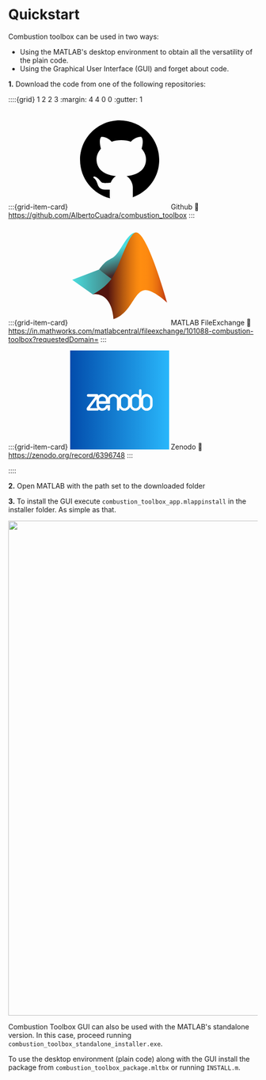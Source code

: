 # Quickstart

Combustion toolbox can be used in two ways:
* Using the MATLAB's desktop environment to obtain all the versatility of the plain code.
* Using the Graphical User Interface (GUI) and forget about code.

**1.** Download the code from one of the following repositories:

<!-- * [Github](https://github.com/AlbertoCuadra/combustion_toolbox)
* [FileExchange](https://in.mathworks.com/matlabcentral/fileexchange/101088-combustion-toolbox?requestedDomain=)
* [Zenodo](https://zenodo.org/record/6383180) -->

::::{grid} 1 2 2 3
:margin: 4 4 0 0
:gutter: 1

:::{grid-item-card} <?xml version="1.0"?><svg fill="#000000" xmlns="http://www.w3.org/2000/svg"  viewBox="0 0 30 30" width="200px" height="200px">    <path d="M15,3C8.373,3,3,8.373,3,15c0,5.623,3.872,10.328,9.092,11.63C12.036,26.468,12,26.28,12,26.047v-2.051 c-0.487,0-1.303,0-1.508,0c-0.821,0-1.551-0.353-1.905-1.009c-0.393-0.729-0.461-1.844-1.435-2.526 c-0.289-0.227-0.069-0.486,0.264-0.451c0.615,0.174,1.125,0.596,1.605,1.222c0.478,0.627,0.703,0.769,1.596,0.769 c0.433,0,1.081-0.025,1.691-0.121c0.328-0.833,0.895-1.6,1.588-1.962c-3.996-0.411-5.903-2.399-5.903-5.098 c0-1.162,0.495-2.286,1.336-3.233C9.053,10.647,8.706,8.73,9.435,8c1.798,0,2.885,1.166,3.146,1.481C13.477,9.174,14.461,9,15.495,9 c1.036,0,2.024,0.174,2.922,0.483C18.675,9.17,19.763,8,21.565,8c0.732,0.731,0.381,2.656,0.102,3.594 c0.836,0.945,1.328,2.066,1.328,3.226c0,2.697-1.904,4.684-5.894,5.097C18.199,20.49,19,22.1,19,23.313v2.734 c0,0.104-0.023,0.179-0.035,0.268C23.641,24.676,27,20.236,27,15C27,8.373,21.627,3,15,3z"/></svg> Github
:link: https://github.com/AlbertoCuadra/combustion_toolbox
:::

:::{grid-item-card} <svg xmlns="http://www.w3.org/2000/svg"  viewBox="0 0 48 48" width="200px" height="200px"><linearGradient id="Z8bG89TnZW8~BwJjzqmnXa" x1="22.645" x2="26.757" y1="10.881" y2="23.854" gradientUnits="userSpaceOnUse"><stop offset="0" stop-color="#4adddf"/><stop offset=".699" stop-color="#3f5352"/><stop offset=".863" stop-color="#442729"/></linearGradient><path fill="url(#Z8bG89TnZW8~BwJjzqmnXa)" d="M21,27l-7-6c0,0,1-1.5,2.5-3s2.736-1.852,4.5-3c3.511-2.284,6.5-12,11-12L21,27z"/><linearGradient id="Z8bG89TnZW8~BwJjzqmnXb" x1="1" x2="37.775" y1="27.033" y2="27.033" gradientUnits="userSpaceOnUse"><stop offset="0" stop-color="#4adddf"/><stop offset=".792" stop-color="#3f5352"/><stop offset="1" stop-color="#442729"/></linearGradient><polygon fill="url(#Z8bG89TnZW8~BwJjzqmnXb)" points="11,33.066 1,26 14,21 21.277,26.465 14,32.066"/><linearGradient id="Z8bG89TnZW8~BwJjzqmnXc" x1="11" x2="47" y1="24" y2="24" gradientUnits="userSpaceOnUse"><stop offset=".206" stop-color="#53140f"/><stop offset=".3" stop-color="#84360f"/><stop offset=".413" stop-color="#b85b10"/><stop offset=".511" stop-color="#df7610"/><stop offset=".59" stop-color="#f68710"/><stop offset=".639" stop-color="#ff8d10"/><stop offset=".729" stop-color="#fd8a10"/><stop offset=".8" stop-color="#f58010"/><stop offset=".865" stop-color="#e86f10"/><stop offset=".925" stop-color="#d65811"/><stop offset=".982" stop-color="#c03a11"/><stop offset="1" stop-color="#b72f11"/></linearGradient><path fill="url(#Z8bG89TnZW8~BwJjzqmnXc)" d="M32,3c5,0,13,27,15,34c0,0-7.017-6.63-11-6s-5.47,6.548-9.725,10.756C23.5,44.5,21,45,21,45	s-0.206-8.124-5-11c-2.5-1.5-5-1-5-1s6.049-2.901,9.474-8.174S28.5,3,32,3z"/></svg> MATLAB FileExchange
:link: https://in.mathworks.com/matlabcentral/fileexchange/101088-combustion-toolbox?requestedDomain=
:::

:::{grid-item-card} <?xml version="1.0" encoding="UTF-8" standalone="no"?> <svg version="1.1" id="Layer_1" x="0px" y="0px" width="200" height="200" viewBox="0 0 200 200" enable-background="new 0 0 220 80" xml:space="preserve" sodipodi:docname="zenodo-gradient-round.svg" inkscape:version="1.1.1 (3bf5ae0d25, 2021-09-20)" xmlns:inkscape="http://www.inkscape.org/namespaces/inkscape" xmlns:sodipodi="http://sodipodi.sourceforge.net/DTD/sodipodi-0.dtd" xmlns="http://www.w3.org/2000/svg" xmlns:svg="http://www.w3.org/2000/svg"><defs id="defs16" /><sodipodi:namedview id="namedview14" pagecolor="#ffffff" bordercolor="#666666" borderopacity="1.0" inkscape:pageshadow="2" inkscape:pageopacity="0.0" inkscape:pagecheckerboard="0" showgrid="false" inkscape:zoom="1.2886364" inkscape:cx="-103.59788" inkscape:cy="-17.460317" inkscape:window-width="1920" inkscape:window-height="1009" inkscape:window-x="-8" inkscape:window-y="312" inkscape:window-maximized="1" inkscape:current-layer="Layer_1" fit-margin-top="0" fit-margin-left="0" fit-margin-right="0" fit-margin-bottom="0" /> <linearGradient id="zenodo-gradient" gradientUnits="userSpaceOnUse" x1="0" y1="0" x2="220" y2="0" gradientTransform="matrix(1,0,0,2.7499997,-10,-10)"> <stop stop-color="#0047A8" offset="0" id="stop2" /><stop stop-color="#2BBCFF" offset="1" id="stop4" /> </linearGradient> <rect x="-10" y="-10" rx="10.000001" ry="27.499996" width="220" height="220" fill="url(#zenodo-gradient)" id="rect7" style="fill:url(#zenodo-gradient);stroke-width:1.65831" /> <g transform="matrix(0.91,0,0,0.91,33.406655,78.18002)" id="g11"> <path fill="#ffffff" d="m 145.301,18.875 c -0.705,-1.602 -1.656,-2.997 -2.846,-4.19 -1.189,-1.187 -2.584,-2.125 -4.188,-2.805 -1.604,-0.678 -3.307,-1.02 -5.102,-1.02 -1.848,0 -3.564,0.342 -5.139,1.02 -0.787,0.339 -1.529,0.74 -2.225,1.205 -0.701,0.469 -1.357,1.003 -1.967,1.6 -0.377,0.37 -0.727,0.761 -1.051,1.17 -0.363,0.457 -0.764,1.068 -0.992,1.439 -0.281,0.456 -0.957,1.861 -1.254,2.828 0.041,-1.644 0.281,-4.096 1.254,-5.472 V 2.768 c 0,-0.776 -0.279,-1.431 -0.84,-1.965 C 120.396,0.268 119.75,0 119.021,0 c -0.777,0 -1.43,0.268 -1.969,0.803 -0.531,0.534 -0.801,1.189 -0.801,1.965 v 10.569 c -1.117,-0.778 -2.322,-1.386 -3.605,-1.824 -1.285,-0.436 -2.637,-0.654 -4.045,-0.654 -1.799,0 -3.496,0.342 -5.1,1.02 -1.605,0.679 -3,1.618 -4.195,2.805 -1.186,1.194 -2.139,2.588 -2.836,4.19 -0.053,0.12 -0.1,0.242 -0.15,0.364 -0.047,-0.122 -0.094,-0.244 -0.146,-0.364 -0.705,-1.602 -1.656,-2.997 -2.846,-4.19 -1.189,-1.187 -2.586,-2.125 -4.188,-2.805 -1.604,-0.678 -3.307,-1.02 -5.102,-1.02 -1.848,0 -3.564,0.342 -5.139,1.02 -1.584,0.679 -2.979,1.618 -4.191,2.805 -1.213,1.194 -2.164,2.588 -2.842,4.19 -0.049,0.115 -0.092,0.23 -0.137,0.344 -0.047,-0.114 -0.092,-0.229 -0.141,-0.344 -0.701,-1.602 -1.65,-2.997 -2.84,-4.19 -1.191,-1.187 -2.588,-2.125 -4.193,-2.805 -1.604,-0.678 -3.301,-1.02 -5.104,-1.02 -1.842,0 -3.557,0.342 -5.137,1.02 -1.578,0.679 -2.977,1.618 -4.186,2.805 -1.221,1.194 -2.166,2.588 -2.848,4.19 -0.043,0.106 -0.082,0.214 -0.125,0.32 -0.043,-0.106 -0.084,-0.214 -0.131,-0.32 -0.707,-1.602 -1.656,-2.997 -2.848,-4.19 -1.188,-1.187 -2.582,-2.125 -4.184,-2.805 -1.605,-0.678 -3.309,-1.02 -5.104,-1.02 -1.85,0 -3.564,0.342 -5.137,1.02 -1.467,0.628 -2.764,1.488 -3.91,2.552 V 13.99 c 0,-1.557 -1.262,-2.822 -2.82,-2.822 H 3.246 c -1.557,0 -2.82,1.265 -2.82,2.822 0,1.559 1.264,2.82 2.82,2.82 H 18.787 L 0.557,41.356 C 0.195,41.843 0,42.433 0,43.038 v 1.841 c 0,1.558 1.264,2.822 2.822,2.822 h 21.047 c 1.488,0 2.705,-1.153 2.812,-2.614 0.932,0.743 1.967,1.364 3.109,1.848 1.605,0.684 3.299,1.021 5.102,1.021 2.723,0 5.15,-0.726 7.287,-2.187 1.727,-1.176 3.092,-2.639 4.084,-4.389 v 3.805 c 0,0.778 0.264,1.436 0.805,1.968 0.531,0.537 1.189,0.803 1.967,0.803 0.73,0 1.369,-0.266 1.93,-0.803 0.561,-0.532 0.838,-1.189 0.838,-1.968 v -9.879 h -0.01 c 0,-0.002 0.01,-0.013 0.01,-0.013 0,0 -6.137,0 -6.912,0 -0.58,0 -1.109,0.154 -1.566,0.472 -0.463,0.316 -0.793,0.744 -0.982,1.275 l -0.453,0.93 c -0.631,1.365 -1.566,2.443 -2.809,3.244 -1.238,0.803 -2.633,1.201 -4.188,1.201 -1.023,0 -2.004,-0.191 -2.955,-0.579 -0.941,-0.39 -1.758,-0.935 -2.439,-1.64 -0.682,-0.703 -1.227,-1.52 -1.641,-2.443 -0.41,-0.924 -0.617,-1.893 -0.617,-2.916 v -2.476 h 17.715 1.309 5.539 v -8.385 c 0,-1.015 0.191,-1.99 0.582,-2.912 0.389,-0.922 0.936,-1.74 1.645,-2.444 0.699,-0.703 1.514,-1.249 2.441,-1.641 0.918,-0.388 1.92,-0.581 2.982,-0.581 1.023,0 2.01,0.193 2.955,0.581 0.945,0.393 1.762,0.938 2.439,1.641 0.682,0.704 1.225,1.521 1.641,2.444 0.412,0.922 0.621,1.896 0.621,2.912 v 21.208 c 0,0.778 0.266,1.436 0.799,1.968 0.535,0.537 1.191,0.803 1.971,0.803 0.729,0 1.371,-0.266 1.934,-0.803 0.553,-0.532 0.834,-1.189 0.834,-1.968 v -3.803 c 0.588,1.01 1.283,1.932 2.1,2.749 1.189,1.189 2.586,2.124 4.191,2.804 1.602,0.684 3.303,1.021 5.102,1.021 1.795,0 3.498,-0.337 5.102,-1.021 1.602,-0.68 3.01,-1.614 4.227,-2.804 1.211,-1.19 2.162,-2.589 2.842,-4.189 0.037,-0.095 0.074,-0.19 0.109,-0.286 0.039,0.096 0.074,0.191 0.113,0.286 0.678,1.601 1.625,2.999 2.842,4.189 1.213,1.189 2.607,2.124 4.189,2.804 1.574,0.684 3.293,1.021 5.139,1.021 1.795,0 3.5,-0.337 5.105,-1.021 1.6,-0.68 2.994,-1.614 4.184,-2.804 1.191,-1.19 2.141,-2.589 2.848,-4.189 0.051,-0.12 0.098,-0.239 0.146,-0.36 0.049,0.121 0.094,0.24 0.146,0.36 0.703,1.601 1.652,2.999 2.842,4.189 1.189,1.189 2.586,2.124 4.191,2.804 1.604,0.684 3.303,1.021 5.102,1.021 1.795,0 3.498,-0.337 5.102,-1.021 1.604,-0.68 3.01,-1.614 4.227,-2.804 1.211,-1.19 2.16,-2.589 2.842,-4.189 0.678,-1.606 1.02,-3.306 1.02,-5.104 v -10.86 c -0.004,-1.795 -0.357,-3.498 -1.058,-5.102 z M 7.064,42.06 21.822,22.186 c -0.078,0.587 -0.121,1.184 -0.121,1.791 v 10.86 c 0,1.799 0.35,3.498 1.059,5.104 0.328,0.752 0.719,1.458 1.156,2.119 -0.016,0 -0.031,-0.001 -0.047,-0.001 H 7.064 Z M 42.541,26.817 H 27.24 v -2.841 c 0,-1.015 0.189,-1.99 0.58,-2.912 0.391,-0.922 0.936,-1.74 1.645,-2.444 0.697,-0.703 1.516,-1.249 2.438,-1.641 0.922,-0.388 1.92,-0.581 2.99,-0.581 1.02,0 2.002,0.193 2.949,0.581 0.949,0.393 1.764,0.938 2.441,1.641 0.682,0.704 1.225,1.521 1.641,2.444 0.414,0.922 0.617,1.896 0.617,2.912 z m 49.147,8.02 c 0,1.023 -0.189,1.992 -0.582,2.916 -0.389,0.924 -0.936,1.74 -1.637,2.443 -0.705,0.705 -1.523,1.25 -2.445,1.64 -0.92,0.388 -1.92,0.579 -2.984,0.579 -1.023,0 -2.004,-0.191 -2.955,-0.579 -0.945,-0.39 -1.758,-0.935 -2.439,-1.64 -0.682,-0.703 -1.229,-1.52 -1.641,-2.443 -0.412,-0.923 -0.617,-1.893 -0.617,-2.916 v -10.86 c 0,-1.015 0.191,-1.99 0.582,-2.912 0.387,-0.922 0.934,-1.74 1.639,-2.444 0.701,-0.703 1.52,-1.249 2.441,-1.641 0.922,-0.388 1.92,-0.581 2.99,-0.581 1.018,0 2.004,0.193 2.947,0.581 0.951,0.393 1.764,0.938 2.443,1.641 0.68,0.704 1.223,1.521 1.641,2.444 0.412,0.922 0.617,1.896 0.617,2.912 z m 24.564,0 c 0,1.023 -0.203,1.992 -0.617,2.916 -0.412,0.924 -0.961,1.74 -1.641,2.443 -0.68,0.705 -1.492,1.25 -2.443,1.64 -0.943,0.388 -1.93,0.579 -2.949,0.579 -1.07,0 -2.066,-0.191 -2.988,-0.579 -0.924,-0.39 -1.74,-0.935 -2.439,-1.64 -0.707,-0.703 -1.252,-1.52 -1.643,-2.443 -0.391,-0.923 -0.584,-1.893 -0.584,-2.916 v -10.86 c 0,-1.015 0.211,-1.99 0.619,-2.912 0.416,-0.922 0.961,-1.74 1.641,-2.444 0.682,-0.703 1.496,-1.249 2.439,-1.641 0.951,-0.388 1.934,-0.581 2.955,-0.581 1.068,0 2.062,0.193 2.986,0.581 0.926,0.393 1.738,0.938 2.443,1.641 0.703,0.704 1.252,1.521 1.641,2.444 0.389,0.922 0.58,1.896 0.58,2.912 z m 24.564,0 c 0,1.023 -0.193,1.992 -0.58,2.916 -0.393,0.924 -0.939,1.74 -1.641,2.443 -0.705,0.705 -1.523,1.25 -2.443,1.64 -0.922,0.388 -1.92,0.579 -2.986,0.579 -1.021,0 -2.004,-0.191 -2.955,-0.579 -0.943,-0.39 -1.758,-0.935 -2.438,-1.64 -0.682,-0.703 -1.23,-1.52 -1.643,-2.443 -0.413,-0.923 -0.619,-1.893 -0.619,-2.916 v -10.86 c 0,-1.015 0.193,-1.99 0.584,-2.912 0.387,-0.922 0.934,-1.74 1.639,-2.444 0.703,-0.703 1.518,-1.249 2.441,-1.641 0.924,-0.388 1.92,-0.581 2.99,-0.581 1.02,0 2.004,0.193 2.949,0.581 0.949,0.393 1.764,0.938 2.441,1.641 0.682,0.704 1.225,1.521 1.643,2.444 0.412,0.922 0.617,1.896 0.617,2.912 v 10.86 z" id="path9" /> </g> </svg> Zenodo
:link: https://zenodo.org/record/6396748
:::

::::

**2.** Open MATLAB with the path set to the downloaded folder

**3.** To install the GUI execute `combustion_toolbox_app.mlappinstall` in the installer folder. As simple as that.

<p align="center">
    <img src="_static/gif/install_2.gif" width="1000">
</p>

Combustion Toolbox GUI can also be used with the MATLAB's standalone version. In this case, proceed running `combustion_toolbox_standalone_installer.exe`.

To use the desktop environment (plain code) along with the GUI install the package from `combustion_toolbox_package.mltbx` or running `INSTALL.m`.